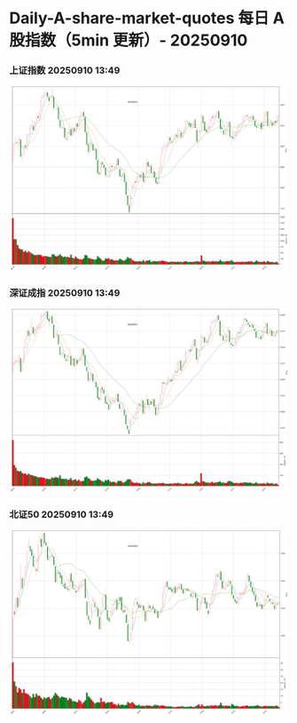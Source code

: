 
# Daily-A-share-market-quotes 每日 A 股指数（5min 更新）- 20250910

### 上证指数 20250910 13:49
![](./fig/2025/9/20250910-sh000001.png)

### 深证成指 20250910 13:49
![](./fig/2025/9/20250910-sz399001.png)

### 北证50 20250910 13:49
![](./fig/2025/9/20250910-bj899050.png)
